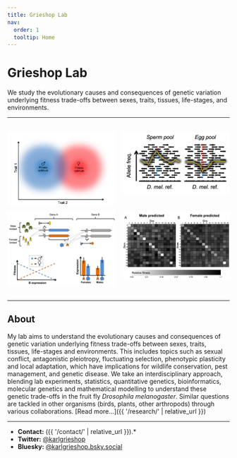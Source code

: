 ```yaml
---
title: Grieshop Lab
nav:
  order: 1
  tooltip: Home
---
```


# Grieshop Lab

We study the evolutionary causes and consequences of genetic variation underlying fitness trade-offs between sexes, traits, tissues, life-stages, and environments.

---

<style>
.image-grid {
  display: grid;
  grid-template-columns: 1fr 1fr;
  gap: 1rem;
  width: 100%;
  max-width: 1200px;
  margin: 2rem auto;
}
.image-grid img {
  width: 100%;
  height: auto;
  display: block;
  object-fit: contain;
}
@media (max-width: 700px) {
  .image-grid {
    grid-template-columns: 1fr;
  }
}
</style>

<div class="image-grid">
  <img src="/images/Sex-specific+fitness+optima.jpg" alt="Sex-specific fitness optima">
  <img src="/images/ReproductiveFst.png" alt="Reproductive Fst">
  <img src="/images/Biophys+model.png" alt="Biophys model">
  <img src="/images/Diallel+heatmap.jpg" alt="Diallel heatmap">
</div>

---

## About

My lab aims to understand the evolutionary causes and consequences of genetic variation underlying fitness trade-offs between sexes, traits, tissues, life-stages and environments. This includes topics such as sexual conflict, antagonistic pleiotropy, fluctuating selection, phenotypic plasticity and local adaptation, which have implications for wildlife conservation, pest management, and genetic disease. We take an interdisciplinary approach, blending lab experiments, statistics, quantitative genetics, bioinformatics, molecular genetics and mathematical modelling to understand these genetic trade-offs in the fruit fly *Drosophila melanogaster*. Similar questions are tackled in other organisms (birds, plants, other arthropods) through various collaborations. [Read more...]({{ '/research/' | relative_url }})

---

- **Contact:** ({{ '/contact/' | relative_url }}).*
- **Twitter:** [@karlgrieshop](https://x.com/karlgrieshop)
- **Bluesky:** [@karlgrieshop.bsky.social](https://bsky.app/profile/karlgrieshop.bsky.social)

